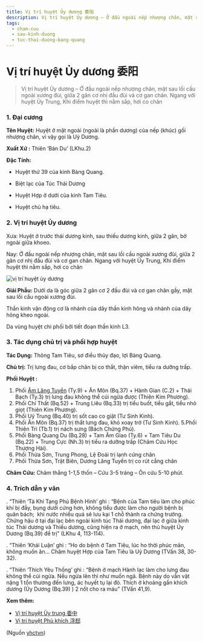 ```yaml
---
title: Vị trí huyệt Ủy dương 委阳
description: Vị trí huyệt Ủy dương – Ở đầu ngoài nếp nhượng chân, mặt sau lồi cầu ngoài xương đùi, giữa 2 gân cơ nhị đầu đùi và cơ gan chân. Ngang với huyệt Ủy Trung, Khi điểm huyệt thì nằm sắp, hơi co chân
tags:
  - cham-cuu
  - sau-kinh-duong
  - tuc-thai-duong-bang-quang
---
```


# Vị trí huyệt Ủy dương 委阳 

> Vị trí huyệt Ủy dương – Ở đầu ngoài nếp nhượng chân, mặt sau lồi cầu ngoài xương đùi, giữa 2 gân cơ nhị đầu đùi và cơ gan chân. Ngang với huyệt Ủy Trung, Khi điểm huyệt thì nằm sắp, hơi co chân

### 1. Đại cương

**Tên Huyệt:** Huyệt ở mặt ngoài (ngoài là phần dương) của nếp (khúc) gối nhượng chân, vì vậy gọi là Uỷ Dương.

**Xuất Xứ :** Thiên ‘Bản Du’ (LKhu.2)

**Đặc Tính:**

+ Huyệt thứ 39 của kinh Bàng Quang.

+ Biệt lạc của Túc Thái Dương

+ Huyệt Hợp ở dưới của kinh Tam Tiêu.

+ Huyệt chủ hạ tiêu.

### 2. Vị trí huyệt Ủy dương

Xưa: Huyệt ở trước thái dương kinh, sau thiếu dương kinh, giữa 2 gân, bờ ngoài giữa khoeo.

Nay: Ở đầu ngoài nếp nhượng chân, mặt sau lồi cầu ngoài xương đùi, giữa 2 gân cơ nhị đầu đùi và cơ gan chân. Ngang với huyệt Ủy Trung, Khi điểm huyệt thì nằm sắp, hơi co chân

![vị trí huyệt ủy dương](/imgs/yhctvn/vi-tri-huyet-uy-duong-300x168.jpg)

**Giải Phẫu:** Dưới da là góc giữa 2 gân cơ 2 đầu đùi và cơ gan chân gầy, mặt sau lồi cầu ngoài xương đùi.

Thần kinh vận động cơ là nhánh của dây thần kinh hông và nhánh của dây hông kheo ngoài.

Da vùng huyệt chi phối bởi tiết đoạn thần kinh L3.

### 3. Tác dụng chủ trị và phối hợp huyệt

**Tác Dụng:** Thông Tam Tiêu, sơ điều thủy đạo, lợi Bàng Quang.

**Chủ trị:** Trị lưng đau, cơ bắp chân bị co thắt, thận viêm, tiểu ra dưỡng trấp.

**Phối Huyệt :**

1. Phối [Âm Lăng Tuyền](/yhctvn/vi-tri-huyet-am-lang-tuyen-%e9%98%b4%e9%99%b5%e6%b3%89) (Ty.9) + Ân Môn (Bq.37) + Hành Gian (C.2) + Thái Bạch (Ty.3) trị lưng đau không thể cúi ngửa được (Thiên Kim Phương).
2. Phối Chí Thất (Bq.52) + Trung Liêu (Bq.33) trị tiểu buốt, tiểu gắt, tiểu nhỏ giọt (Thiên Kim Phương).
3. Phối Uỷ Trung (Bq.40) trị sốt cao co giật (Tư Sinh Kinh).
4. Phối Ân Môn (Bq.37) trị thắt lưng đau, khó xoay trở (Tư Sinh Kinh). 5.Phối Thiên Trì (Tb.1) trị nách sưng (Bách Chứng Phú).
5. Phối Bàng Quang Du (Bq.28) + Tam Âm Giao (Ty.6) + Tam Tiêu Du (Bq.22) + Trung Cực (Nh.3) trị tiểu ra dưỡng trấp (Châm Cứu Học Thượng Hải).
6. Phối Thừa Sơn, Trung Phong, Lệ Đoài trị lạnh cứng chân
7. Phối Thừa Sơn, Trật Biên, Dương Lăng Tuyền trị co rút cẳng chân

**Châm Cứu:** Châm thẳng 1-1,5 thốn – Cứu 3-5 tráng – Ôn cứu 5-10 phút.

### 4. Trích dẫn y văn

. “Thiên ‘Tà Khí Tạng Phủ Bệnh Hình’ ghi : “Bệnh của Tam tiêu làm cho phúc khí bị đầy, bụng dưới cứng hơn, không tiểu được làm cho người bệnh bị quãn bách;  khi nước nhiều quá sẽ lưu kại 1 chỗ thành ra chứng trướng. Chứng hậu ở tại đại lạc bên ngoài kinh túc Thái dương, đại lạc ở giữa kinh túc Thái dương và Thiếu dương, cũng hiện ra ở mạch, nên thủ huyệt Ủy Dương (Bq.39) để trị” (LKhu 4, 113-114).

. “Thiên ‘Khái Luận’ ghi : “Ho do bệnh ở Tam Tiêu, lúc ho thời phúc mãn, không muốn ăn… Châm huyệt Hợp của Tam Tiêu là Uỷ Dương (TVấn 38, 30-32).

. “Thiên ‘Thích Yêu Thống’ ghi : “Bệnh ở mạch Hành lạc làm cho lưng đau không thể cúi ngửa. Nếu ngửa lên thì như muốn ngã. Bệnh này do vẫn vật nặng 1 tổn thương đến lưng, ác huyết tụ lại đó. Thích ở khoảng gần khích dương (Ủy Dương (Bq.39) ) 2 nốt cho ra máu” (TVấn 41,9).

**Xem thêm:**

* [Vị trí huyệt Ủy trung 委中](/yhctvn/vi-tri-huyet-uy-trung-%e5%a7%94%e4%b8%ad)
* [Vị trí huyệt Phù khích 浮郄](/yhctvn/vi-tri-huyet-phu-khich-%e6%b5%ae%e9%83%84)

(Nguồn <a href="https://yhctvn.com/vi-tri-huyet-uy-duong-委阳/" target="_blank">yhctvn</a>)
